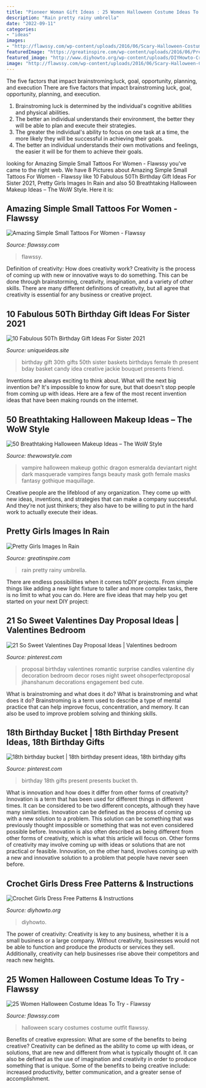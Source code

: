 ```yaml
---
title: "Pioneer Woman Gift Ideas : 25 Women Halloween Costume Ideas To Try"
description: "Rain pretty rainy umbrella"
date: "2022-09-11"
categories:
- "ideas"
images:
- "http://flawssy.com/wp-content/uploads/2016/06/Scary-Halloween-Costumes-Outfit-Ideas-For-Girls-Women-2016.jpg"
featuredImage: "https://greatinspire.com/wp-content/uploads/2016/06/Pretty-Girls-Images-In-Rain-17.jpg"
featured_image: "http://www.diyhowto.org/wp-content/uploads/DIYHowto-Crochet-Girls-Dress-Free-Patterns-11-456x1024.jpg"
image: "http://flawssy.com/wp-content/uploads/2016/06/Scary-Halloween-Costumes-Outfit-Ideas-For-Girls-Women-2016.jpg"
---
```



The five factors that impact brainstroming:luck, goal, opportunity, planning, and execution
There are five factors that impact brainstroming luck, goal, opportunity, planning, and execution. 
1. Brainstroming luck is determined by the individual's cognitive abilities and physical abilities. 
2. The better an individual understands their environment, the better they will be able to plan and execute their strategies. 
3. The greater the individual's ability to focus on one task at a time, the more likely they will be successful in achieving their goals. 
4. The better an individual understands their own motivations and feelings, the easier it will be for them to achieve their goals. 

	

		
looking for Amazing Simple Small Tattoos For Women - Flawssy you've came to the right web. We have 8 Pictures about Amazing Simple Small Tattoos For Women - Flawssy like 10 Fabulous 50Th Birthday Gift Ideas For Sister 2021, Pretty Girls Images In Rain and also 50 Breathtaking Halloween Makeup Ideas – The WoW Style. Here it is:
		
    
## Amazing Simple Small Tattoos For Women - Flawssy

<img loading=lazy src="http://flawssy.com/wp-content/uploads/2016/06/Simple-Arm-Tattoo-Designs-for-Women.jpg" onerror="this.onerror=null;this.src='https://tse3.mm.bing.net/th?id=OIP.ools0xfMMMEC5NCH7EAyewHaKt&amp;pid=15.1';" alt="Amazing Simple Small Tattoos For Women - Flawssy">

_Source: flawssy.com_

>flawssy. 

	

Definition of creativity: How does creativity work?
Creativity is the process of coming up with new or innovative ways to do something. This can be done through brainstorming, creativity, imagination, and a variety of other skills. There are many different definitions of creativity, but all agree that creativity is essential for any business or creative project.

    
## 10 Fabulous 50Th Birthday Gift Ideas For Sister 2021

<img loading=lazy src="https://www.uniqueideas.site/wp-content/uploads/jackies-30-th-birthday-gifts-pinterest-30th-birthdays-and-30.jpg" onerror="this.onerror=null;this.src='https://tse3.mm.bing.net/th?id=OIP.KksnitokHwcGkVzO08K9zgHaJ4&amp;pid=15.1';" alt="10 Fabulous 50Th Birthday Gift Ideas For Sister 2021">

_Source: uniqueideas.site_

>birthday gift 30th gifts 50th sister baskets birthdays female th present bday basket candy idea creative jackie bouquet presents friend. 

	

Inventions are always exciting to think about. What will the next big invention be? It's impossible to know for sure, but that doesn't stop people from coming up with ideas. Here are a few of the most recent invention ideas that have been making rounds on the internet.

    
## 50 Breathtaking Halloween Makeup Ideas – The WoW Style

<img loading=lazy src="http://thewowstyle.com/wp-content/uploads/2016/08/Night-of-the-Dragon-Ghotic-Halloween-Makeup.jpg" onerror="this.onerror=null;this.src='https://tse4.mm.bing.net/th?id=OIP.-G1_Cq0dgXYshIX47m2mzgHaLd&amp;pid=15.1';" alt="50 Breathtaking Halloween Makeup Ideas – The WoW Style">

_Source: thewowstyle.com_

>vampire halloween makeup gothic dragon esmeralda deviantart night dark masquerade vampires fangs beauty mask goth female masks fantasy gothique maquillage. 

	

Creative people are the lifeblood of any organization. They come up with new ideas, inventions, and strategies that can make a company successful. And they’re not just thinkers; they also have to be willing to put in the hard work to actually execute their ideas.

    
## Pretty Girls Images In Rain

<img loading=lazy src="https://greatinspire.com/wp-content/uploads/2016/06/Pretty-Girls-Images-In-Rain-17.jpg" onerror="this.onerror=null;this.src='https://tse2.mm.bing.net/th?id=OIP.R5YQzvquDxij4ZjQh6OEtwHaLO&amp;pid=15.1';" alt="Pretty Girls Images In Rain">

_Source: greatinspire.com_

>rain pretty rainy umbrella. 

	

There are endless possibilities when it comes toDIY projects. From simple things like adding a new light fixture to taller and more complex tasks, there is no limit to what you can do. Here are five ideas that may help you get started on your next DIY project: 

    
## 21 So Sweet Valentines Day Proposal Ideas | Valentines Bedroom

<img loading=lazy src="https://i.pinimg.com/736x/93/8a/e1/938ae15b4b085f4d157360d071287412.jpg" onerror="this.onerror=null;this.src='https://tse1.mm.bing.net/th?id=OIP.yuqmzT6Dvrm4viOGAFeiZwHaLG&amp;pid=15.1';" alt="21 So Sweet Valentines Day Proposal Ideas | Valentines bedroom">

_Source: pinterest.com_

>proposal birthday valentines romantic surprise candles valentine diy decoration bedroom decor roses night sweet ohsoperfectproposal jihanshanum decorations engagement bed cute. 

	

What is brainstroming and what does it do?
What is brainstroming and what does it do? Brainstroming is a term used to describe a type of mental practice that can help improve focus, concentration, and memory. It can also be used to improve problem solving and thinking skills.

    
## 18th Birthday Bucket | 18th Birthday Present Ideas, 18th Birthday Gifts

<img loading=lazy src="https://i.pinimg.com/736x/48/f9/02/48f902b8b2a9c0f7ea3dc7fea77d87e5--milestone-birthdays-th-birthday-presents.jpg" onerror="this.onerror=null;this.src='https://tse3.mm.bing.net/th?id=OIP.ZjTjJUMCLHVei4DsSCxhIAHaJ3&amp;pid=15.1';" alt="18th birthday bucket | 18th birthday present ideas, 18th birthday gifts">

_Source: pinterest.com_

>birthday 18th gifts present presents bucket th. 

	

What is innovation and how does it differ from other forms of creativity?
Innovation is a term that has been used for different things in different times. It can be considered to be two different concepts, although they have many similarities. Innovation can be defined as the process of coming up with a new solution to a problem. This solution can be something that was previously thought impossible or something that was not even considered possible before. Innovation is also often described as being different from other forms of creativity, which is what this article will focus on. Other forms of creativity may involve coming up with ideas or solutions that are not practical or feasible. Innovation, on the other hand, involves coming up with a new and innovative solution to a problem that people have never seen before.

    
## Crochet Girls Dress Free Patterns &amp; Instructions

<img loading=lazy src="http://www.diyhowto.org/wp-content/uploads/DIYHowto-Crochet-Girls-Dress-Free-Patterns-11-456x1024.jpg" onerror="this.onerror=null;this.src='https://tse4.mm.bing.net/th?id=OIP.plypO6FO9OQUe28vBmWvlQAAAA&amp;pid=15.1';" alt="Crochet Girls Dress Free Patterns &amp; Instructions">

_Source: diyhowto.org_

>diyhowto. 

	

The power of creativity:
Creativity is key to any business, whether it is a small business or a large company. Without creativity, businesses would not be able to function and produce the products or services they sell. Additionally, creativity can help businesses rise above their competitors and reach new heights.

    
## 25 Women Halloween Costume Ideas To Try - Flawssy

<img loading=lazy src="http://flawssy.com/wp-content/uploads/2016/06/Scary-Halloween-Costumes-Outfit-Ideas-For-Girls-Women-2016.jpg" onerror="this.onerror=null;this.src='https://tse4.mm.bing.net/th?id=OIP.sMAvAM_CeOXHgC_wvzmYLgHaLW&amp;pid=15.1';" alt="25 Women Halloween Costume Ideas To Try - Flawssy">

_Source: flawssy.com_

>halloween scary costumes costume outfit flawssy. 

	

Benefits of creative expression: What are some of the benefits to being creative?
Creativity can be defined as the ability to come up with ideas, or solutions, that are new and different from what is typically thought of. It can also be defined as the use of imagination and creativity in order to produce something that is unique. Some of the benefits to being creative include: increased productivity, better communication, and a greater sense of accomplishment.


